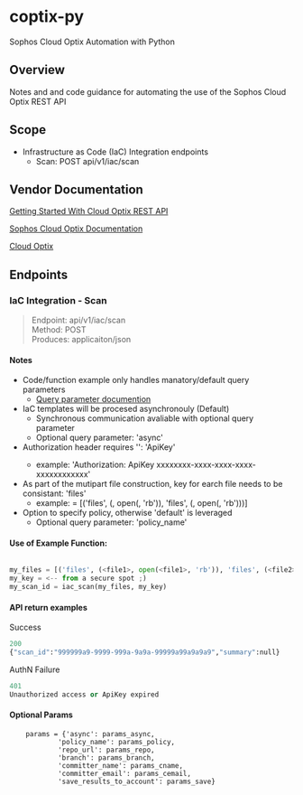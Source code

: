 # coptix-py
Sophos Cloud Optix Automation with Python

## Overview

Notes and and code guidance for automating the use of the Sophos Cloud Optix REST API

## Scope

- Infrastructure as Code (IaC) Integration endpoints
  - Scan: POST api/v1/iac/scan

## Vendor Documentation 

[Getting Started With Cloud Optix REST API](https://optix.sophos.com/apiDocumentation)

[Sophos Cloud Optix Documentation](https://docs.sophos.com/pcg/optix/help/en-us/index.html)

[Cloud Optix](https://www.sophos.com/en-us/products/cloud-optix.aspx)

## Endpoints

### IaC Integration - Scan

> Endpoint: api/v1/iac/scan \
> Method: POST \
> Produces: applicaiton/json

#### Notes

- Code/function example only handles manatory/default query parameters
  - [Query parameter documention](https://optix.sophos.com/apiDocumentation#iac)
- IaC templates will be procesed asynchronouly (Default)
  - Synchronous communication avaliable with optional query parameter
  - Optional query parameter: 'async'
- Authorization header requires '<type>': 'ApiKey'
  - example: 'Authorization: ApiKey xxxxxxxx-xxxx-xxxx-xxxx-xxxxxxxxxxxx'
- As part of the mutipart file construction, key for earch file needs to be consistant: 'files'
  - example: = [('files', (<file1>, open(<file1>, 'rb')), 'files', (<file2>, open(<file2>, 'rb')))]
- Option to specify policy, otherwise 'default' is leveraged
  - Optional query parameter: 'policy_name'

#### Use of Example Function:
  
  ```py

  my_files = [('files', (<file1>, open(<file1>, 'rb')), 'files', (<file2>, open(<file2>, 'rb')))]
  my_key = <-- from a secure spot ;)
  my_scan_id = iac_scan(my_files, my_key)

  ```

#### API return examples

Success

```py
200
{"scan_id":"999999a9-9999-999a-9a9a-99999a99a9a9a9","summary":null}

```

AuthN Failure 

```py
401
Unauthorized access or ApiKey expired
```

#### Optional Params

```
    params = {'async': params_async,
            'policy_name': params_policy,
            'repo_url': params_repo,
            'branch': params_branch,
            'committer_name': params_cname,
            'committer_email': params_cemail,
            'save_results_to_account': params_save}

```
